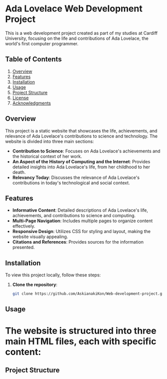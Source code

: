 # Ada Lovelace Web Development Project

This is a web development project created as part of my studies at Cardiff University, focusing on the life and contributions of Ada Lovelace, the world's first computer programmer.

## Table of Contents

1. [Overview](#overview)
2. [Features](#features)
3. [Installation](#installation)
4. [Usage](#usage)
5. [Project Structure](#project-structure)
6. [License](#license)
7. [Acknowledgments](#acknowledgments)

## Overview

This project is a static website that showcases the life, achievements, and relevance of Ada Lovelace's contributions to science and technology. The website is divided into three main sections:
- **Contribution to Science**: Focuses on Ada Lovelace's achievements and the historical context of her work.
- **An Aspect of the History of Computing and the Internet**: Provides detailed insights into Ada Lovelace's life, from her childhood to her death.
- **Relevancy Today**: Discusses the relevance of Ada Lovelace's contributions in today's technological and social context.

## Features

- **Informative Content**: Detailed descriptions of Ada Lovelace's life, achievements, and contributions to science and computing.
- **Multi-Page Navigation**: Includes multiple pages to organize content effectively.
- **Responsive Design**: Utilizes CSS for styling and layout, making the website visually appealing.
- **Citations and References**: Provides sources for the information presented.

## Installation

To view this project locally, follow these steps:

1. **Clone the repository**:
   ```bash
   git clone https://github.com/AskianakiKon/Web-development-project.git

## Usage
# The website is structured into three main HTML files, each with specific content:
## Project Structure
